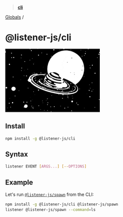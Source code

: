 > **[cli](README.md)**

[Globals](globals.md) /

# @listener-js/cli

![cli](media/cli.gif)

## Install

```bash
npm install -g @listener-js/cli
```

## Syntax

```bash
listener EVENT [ARGS...] [--OPTIONS]
```

## Example

Let's run [`@listener-js/spawn`](https://github.com/listener-js/spawn) from the CLI:

```bash
npm install -g @listener-js/cli @listener-js/spawn
listener @listener-js/spawn --command=ls
```